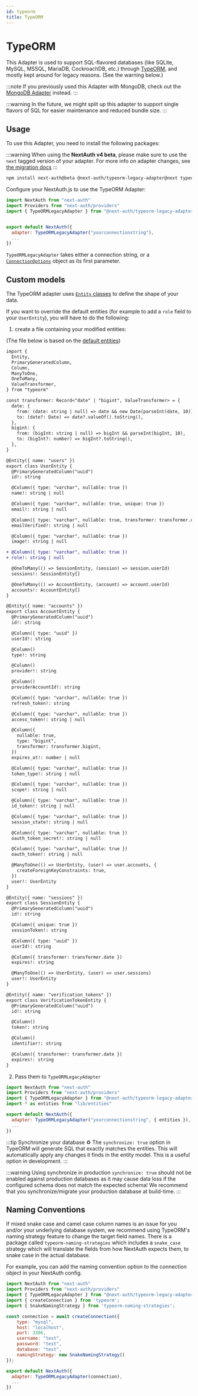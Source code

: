 ```yaml
---
id: typeorm
title: TypeORM
---
```


# TypeORM

This Adapter is used to support SQL-flavored databases (like SQLite, MySQL, MSSQL, MariaDB, CockroachDB, etc.) through [TypeORM](https://typeorm.io), and mostly kept around for legacy reasons. (See the warning below.)

:::note
If you previously used this Adapter with MongoDB, check out the [MongoDB Adapter](/adapters/mongodb) instead.
:::

:::warning
In the future, we might split up this adapter to support single flavors of SQL for easier maintenance and reduced bundle size.
:::

## Usage

To use this Adapter, you need to install the following packages:

:::warning
When using the **NextAuth v4 beta**, please make sure to use the `next` tagged version of your adapter. For more info on adapter changes, see [the migration docs](/getting-started/upgrade-v4#adapters)
:::

```bash npm2yarn
npm install next-auth@beta @next-auth/typeorm-legacy-adapter@next typeorm
```

Configure your NextAuth.js to use the TypeORM Adapter:

```javascript title="pages/api/auth/[...nextauth].js"
import NextAuth from "next-auth"
import Providers from "next-auth/providers"
import { TypeORMLegacyAdapter } from "@next-auth/typeorm-legacy-adapter"


export default NextAuth({
  adapter: TypeORMLegacyAdapter("yourconnectionstring"),
  ...
})
```

`TypeORMLegacyAdapter` takes either a connection string, or a [`ConnectionOptions`](https://github.com/typeorm/typeorm/blob/master/docs/connection-options.md) object as its first parameter.

## Custom models

The TypeORM adapter uses [`Entity` classes](https://github.com/typeorm/typeorm/blob/master/docs/entities.md) to define the shape of your data.

If you want to override the default entities (for example to add a `role` field to your `UserEntity`), you will have to do the following:

1. create a file containing your modified entities:

(The file below is based on the [default entities](https://github.com/nextauthjs/adapters/blob/next/packages/typeorm-legacy/src/entities.ts))

```diff title="lib/entities.ts"
import {
  Entity,
  PrimaryGeneratedColumn,
  Column,
  ManyToOne,
  OneToMany,
  ValueTransformer,
} from "typeorm"

const transformer: Record<"date" | "bigint", ValueTransformer> = {
  date: {
    from: (date: string | null) => date && new Date(parseInt(date, 10)),
    to: (date?: Date) => date?.valueOf().toString(),
  },
  bigint: {
    from: (bigInt: string | null) => bigInt && parseInt(bigInt, 10),
    to: (bigInt?: number) => bigInt?.toString(),
  },
}

@Entity({ name: "users" })
export class UserEntity {
  @PrimaryGeneratedColumn("uuid")
  id!: string

  @Column({ type: "varchar", nullable: true })
  name!: string | null

  @Column({ type: "varchar", nullable: true, unique: true })
  email!: string | null

  @Column({ type: "varchar", nullable: true, transformer: transformer.date })
  emailVerified!: string | null

  @Column({ type: "varchar", nullable: true })
  image!: string | null

+ @Column({ type: "varchar", nullable: true })
+ role!: string | null

  @OneToMany(() => SessionEntity, (session) => session.userId)
  sessions!: SessionEntity[]

  @OneToMany(() => AccountEntity, (account) => account.userId)
  accounts!: AccountEntity[]
}

@Entity({ name: "accounts" })
export class AccountEntity {
  @PrimaryGeneratedColumn("uuid")
  id!: string

  @Column({ type: "uuid" })
  userId!: string

  @Column()
  type!: string

  @Column()
  provider!: string

  @Column()
  providerAccountId!: string

  @Column({ type: "varchar", nullable: true })
  refresh_token!: string

  @Column({ type: "varchar", nullable: true })
  access_token!: string | null

  @Column({
    nullable: true,
    type: "bigint",
    transformer: transformer.bigint,
  })
  expires_at!: number | null

  @Column({ type: "varchar", nullable: true })
  token_type!: string | null

  @Column({ type: "varchar", nullable: true })
  scope!: string | null

  @Column({ type: "varchar", nullable: true })
  id_token!: string | null

  @Column({ type: "varchar", nullable: true })
  session_state!: string | null

  @Column({ type: "varchar", nullable: true })
  oauth_token_secret!: string | null

  @Column({ type: "varchar", nullable: true })
  oauth_token!: string | null

  @ManyToOne(() => UserEntity, (user) => user.accounts, {
    createForeignKeyConstraints: true,
  })
  user!: UserEntity
}

@Entity({ name: "sessions" })
export class SessionEntity {
  @PrimaryGeneratedColumn("uuid")
  id!: string

  @Column({ unique: true })
  sessionToken!: string

  @Column({ type: "uuid" })
  userId!: string

  @Column({ transformer: transformer.date })
  expires!: string

  @ManyToOne(() => UserEntity, (user) => user.sessions)
  user!: UserEntity
}

@Entity({ name: "verification_tokens" })
export class VerificationTokenEntity {
  @PrimaryGeneratedColumn("uuid")
  id!: string

  @Column()
  token!: string

  @Column()
  identifier!: string

  @Column({ transformer: transformer.date })
  expires!: string
}
```

2. Pass them to `TypeORMLegacyAdapter`

```javascript title="pages/api/auth/[...nextauth].js"
import NextAuth from "next-auth"
import Providers from "next-auth/providers"
import { TypeORMLegacyAdapter } from "@next-auth/typeorm-legacy-adapter"
import * as entities from "lib/entities"

export default NextAuth({
  adapter: TypeORMLegacyAdapter("yourconnectionstring", { entities }),
  ...
})
```

:::tip Synchronize your database ♻
The `synchronize: true` option in TypeORM will generate SQL that exactly matches the entities. This will automatically apply any changes it finds in the entity model. This is a useful option in development.
:::

:::warning Using synchronize in production
`synchronize: true` should not be enabled against production databases as it may cause data loss if the configured schema does not match the expected schema! We recommend that you synchronize/migrate your production database at build-time.
:::

## Naming Conventions

If mixed snake case and camel case column names is an issue for you and/or your underlying database system, we recommend using TypeORM's naming strategy feature to change the target field names. There is a package called `typeorm-naming-strategies` which includes a `snake_case` strategy which will translate the fields from how NextAuth expects them, to snake case in the actual database.

For example, you can add the naming convention option to the connection object in your NextAuth config.

```javascript title="pages/api/auth/[...nextauth].js"
import NextAuth from "next-auth"
import Providers from "next-auth/providers"
import { TypeORMLegacyAdapter } from "@next-auth/typeorm-legacy-adapter"
import { createConnection } from 'typeorm';
import { SnakeNamingStrategy } from 'typeorm-naming-strategies';

const connection = await createConnection({
    type: "mysql",
    host: "localhost",
    port: 3306,
    username: "test",
    password: "test",
    database: "test",
    namingStrategy: new SnakeNamingStrategy()
});

export default NextAuth({
  adapter: TypeORMLegacyAdapter(connection),
  ...
})
```
